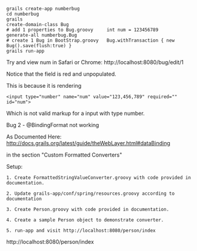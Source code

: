 
	grails create-app numberbug
	cd numberbug
	grails
	create-domain-class Bug
	# add 1 properties to Bug.groovy     int num = 123456789
	generate-all numberbug.Bug 
	# create 1 Bug in BootStrap.groovy 	 Bug.withTransaction { new Bug().save(flush:true) }
	grails run-app


Try and view num in Safari or Chrome:
http://localhost:8080/bug/edit/1

Notice that the field is red and unpopulated.

This is because it is rendering

	<input type="number" name="num" value="123,456,789" required="" id="num">

Which is not valid markup for a input with type number.

Bug 2 - @BindingFormat not working

As Documented Here:
http://docs.grails.org/latest/guide/theWebLayer.html#dataBinding

in the section "Custom Formatted Converters"

Setup:

	1. Create FormattedStringValueConverter.groovy with code provided in documentation.
	
	2. Update grails-app/conf/spring/resources.groovy according to documentation
	
	3. Create Person.groovy with code provided in documentation.
	
	4. Create a sample Person object to demonstrate converter.
	
	5. run-app and visit http://localhost:8080/person/index

http://localhost:8080/person/index
